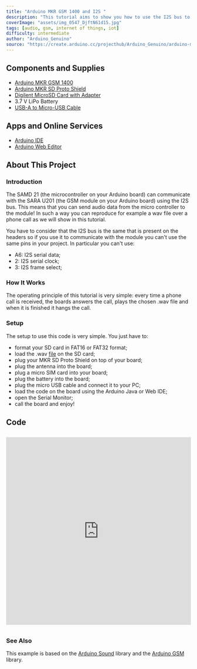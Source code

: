 ```yaml
---
title: "Arduino MKR GSM 1400 and I2S "
description: "This tutorial aims to show you how to use the I2S bus to send audio over phone calls between the micro controller and the GSM module."
coverImage: "assets/img_0547_DjftN61d15.jpg"
tags: [audio, gsm, internet of things, iot]
difficulty: intermediate
author: "Arduino_Genuino"
source: "https://create.arduino.cc/projecthub/Arduino_Genuino/arduino-mkr-gsm-1400-and-i2s-2a48b6"
---
```


## Components and Supplies

- [Arduino MKR GSM 1400](https://www.newark.com/55AC1187?COM=ref_hackster)
- [Arduino MKR SD Proto Shield](https://store.arduino.cc/mkr-sd-proto-shield)
- [Digilent MicroSD Card with Adapter](http://store.digilentinc.com/)
- 3.7 V LiPo Battery
- [USB-A to Micro-USB Cable](https://www.newark.com/53W6089?COM=ref_hackster)

## Apps and Online Services

- [Arduino IDE](https://www.arduino.cc/en/main/software)
- [Arduino Web Editor](https://create.arduino.cc/editor)

## About This Project

### Introduction

The SAMD 21 (the microcontroller on your Arduino board) can communicate with the SARA U201 (the GSM module on your Arduino board) using the I2S bus. This means that you can send audio data from the micro controller to the module! In such a way you can reproduce for example a wav file over a phone call as we will show in this tutorial.

You have to consider that the I2S bus is the same that is present on the headers so if you use it to communicate with the module you can't use the same pins in your project. In particular you can't use:

* A6: I2S serial data;
* 2: I2S serial clock;
* 3: I2S frame select;

### How It Works

The operating principle of this tutorial is very simple: every time a phone call is received, the boards answers the call, plays the chosen .wav file and when it is finished it hangs the call.

### Setup

The setup to use this code is very simple. You just have to:

* format your SD card in FAT16 or FAT32 format;
* load the .wav [file](https://content.arduino.cc/assets/ADV.wav) on the SD card;
* plug your MKR SD Proto Shield on top of your board;
* plug the antenna into the board;
* plug a micro SIM card into your board;
* plug the battery into the board;
* plug the micro USB cable and connect it to your PC;
* load the code on the board using the Arduino Java or Web IDE;
* open the Serial Monitor;
* call the board and enjoy!
  
## Code
<iframe src='https://create.arduino.cc/editor/Arduino_Genuino/98e9e261-0626-4994-98d9-8efcd21ed5ec/preview?embed&snippet' style='height:510px;width:100%;margin:10px 0' frameborder='0'></iframe>


### See Also

This example is based on the [Arduino Sound](https://www.arduino.cc/en/Reference/ArduinoSound) library and the [Arduino GSM](https://www.arduino.cc/en/Reference/GSM) library. 